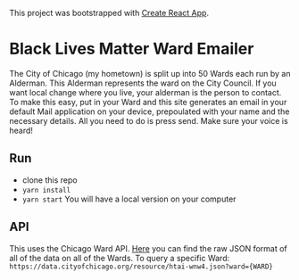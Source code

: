 This project was bootstrapped with [Create React App](https://github.com/facebook/create-react-app).

# Black Lives Matter Ward Emailer
The City of Chicago (my hometown) is split up into 50 Wards each run by an Alderman. This Alderman represents the ward on the City Council.
If you want local change where you live, your alderman is the person to contact. To make this easy, put in your Ward and this site generates an email in your default Mail application on your device, prepoulated with your name and the necessary details. All you need to do is press send. Make sure your voice is heard!

## Run
- clone this repo
- `yarn install`
- `yarn start`
You will have a local version on your computer

## API 
This uses the Chicago Ward API.
[Here](https://data.cityofchicago.org/resource/htai-wnw4.json) you can find the raw JSON format of all of the data on all of the Wards.
To query a specific Ward:
`https://data.cityofchicago.org/resource/htai-wnw4.json?ward={WARD}`

